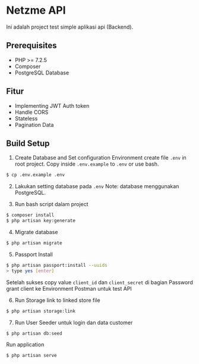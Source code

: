 # Netzme API

Ini adalah project test simple aplikasi api (Backend).

## Prerequisites
- PHP >= 7.2.5
- Composer
- PostgreSQL Database

## Fitur
- Implementing JWT Auth token
- Handle CORS
- Stateless
- Pagination Data

## Build Setup
1. Create Database and Set configuration Environment
create file ```.env``` in root project.
Copy inside ```.env.example``` to ```.env``` or use bash.
```bash
$ cp .env.example .env
```

2. Lakukan setting database pada ```.env``` Note: database menggunakan PostgreSQL.

3. Run bash script dalam project
```bash
$ composer install
$ php artisan key:generate
```

4. Migrate database
```bash
$ php artisan migrate
```

5. Passport Install
```bash
$ php artisan passport:install --uuids
> type yes [enter]
```
Setelah sukses copy value ```client_id``` dan ```client_secret``` di bagian Password grant client ke Environment Postman
untuk test API

6. Run Storage link to linked store file
```bash
$ php artisan storage:link
```

7. Run User Seeder untuk login dan data customer
```bash
$ php artisan db:seed
```

Run application
```bash
$ php artisan serve
```

